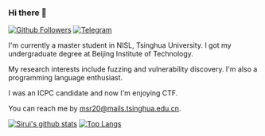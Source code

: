### Hi there 👋

<!--
**Lancern/Lancern** is a ✨ _special_ ✨ repository because its `README.md` (this file) appears on your GitHub profile.

Here are some ideas to get you started:

- 🔭 I’m currently working on ...
- 🌱 I’m currently learning ...
- 👯 I’m looking to collaborate on ...
- 🤔 I’m looking for help with ...
- 💬 Ask me about ...
- 📫 How to reach me: ...
- 😄 Pronouns: ...
- ⚡ Fun fact: ...
-->

[![Github Followers](https://img.shields.io/github/followers/Lancern?style=for-the-badge&logo=github)](https://github.com/Lancern)
[![Telegram](https://img.shields.io/badge/Telegram-@lancern-blueviolet?style=for-the-badge&logo=telegram)](https://t.me/lancern)

I'm currently a master student in NISL, Tsinghua University. I got my undergraduate degree at Beijing Institute of Technology.

My research interests include fuzzing and vulnerability discovery. I'm also a programming language enthusiast.

I was an ICPC candidate and now I'm enjoying CTF.

You can reach me by [msr20@mails.tsinghua.edu.cn](mailto:msr20@mails.tsinghua.edu.cn).

[![Sirui's github stats](https://github-readme-stats.vercel.app/api?username=Lancern)](https://github.com/anuraghazra/github-readme-stats)
[![Top Langs](https://github-readme-stats.vercel.app/api/top-langs/?username=Lancern&layout=compact)](https://github.com/anuraghazra/github-readme-stats)
